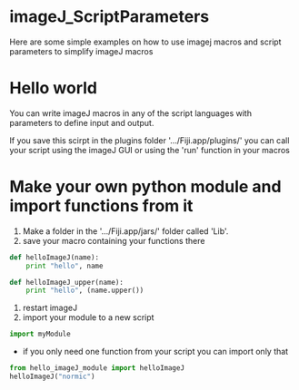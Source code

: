 # imageJ_ScriptParameters
Here are some simple examples on how to use imagej macros and script parameters to simplify imageJ macros

# Hello world
You can write imageJ macros in any of the script languages with parameters to define input and output.

If you save this scirpt in the plugins folder '.../Fiji.app/plugins/' you can call your script using the imageJ GUI or using the  'run' function in your macros

# Make your own python module and import functions from it
1. Make a folder in the '.../Fiji.app/jars/' folder called 'Lib'.
1. save your macro containing your functions there
```python
def helloImageJ(name):
	print "hello", name

def helloImageJ_upper(name):
	print "hello", (name.upper())
```
1. restart imageJ
1. import your module to a new script

```python
import myModule

``` 

* if you only need one function from your script you can import only that
```python
from hello_imageJ_module import helloImageJ
helloImageJ("normic")
```
